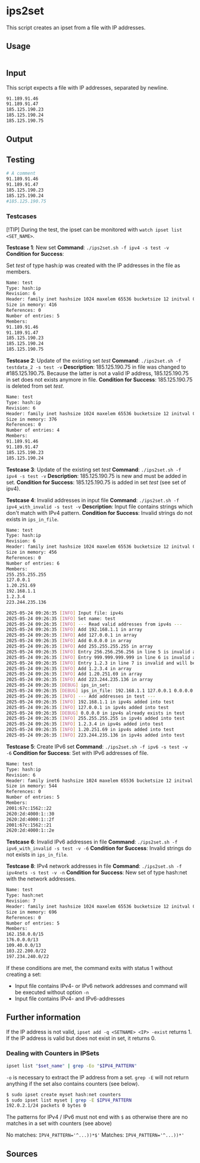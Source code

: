 # ips2set

This script creates an ipset from a file with IP addresses.

## Usage

```sh
```

## Input

This script expects a file with IP addresses, separated by newline.

```sh title="Example for IPv4"
91.189.91.46
91.189.91.47
185.125.190.23
185.125.190.24
185.125.190.75
```

## Output

## Testing

```sh title="testdata_2"
# A comment
91.189.91.46
91.189.91.47
185.125.190.23
185.125.190.24
#185.125.190.75
```

### Testcases

[!TIP]
During the test, the ipset can be monitored with `watch ipset list <SET_NAME>`.

**Testcase 1**: New set
**Command**: `./ips2set.sh -f ipv4 -s test -v` 
**Condition for Success**:

Set *test* of type hash:ip was created with the IP addresses in the file as members. 

```sh title="New set"
Name: test
Type: hash:ip
Revision: 6
Header: family inet hashsize 1024 maxelem 65536 bucketsize 12 initval 0x0774606e
Size in memory: 416
References: 0
Number of entries: 5
Members:
91.189.91.46
91.189.91.47
185.125.190.23
185.125.190.24
185.125.190.75
```

**Testcase 2**: Update of the existing set *test*
**Command**: `./ips2set.sh -f testdata_2 -s test -v` 
**Description**: 185.125.190.75 in file was changed to #185.125.190.75. Because the latter is not a valid IP address, 
185.125.190.75 in set does not exists anymore in file.
**Condition for Success**: 185.125.190.75 is deleted from set *test*.

```sh title="Updated set"
Name: test
Type: hash:ip
Revision: 6
Header: family inet hashsize 1024 maxelem 65536 bucketsize 12 initval 0x0774606e
Size in memory: 376
References: 0
Number of entries: 4
Members:
91.189.91.46
91.189.91.47
185.125.190.23
185.125.190.24
```

**Testcase 3**: Update of the existing set *test*
**Command**: `./ips2set.sh -f ipv4 -s test -v` 
**Description**: 185.125.190.75 is new and must be added in set.
**Condition for Success**: 185.125.190.75 is added in set *test* (see set of ipv4).

**Testcase 4**: Invalid addresses in input file
**Command**: `./ips2set.sh -f ipv4_with_invalid -s test -v` 
**Description**: Input file contains strings which don't match with IPv4 pattern.
**Condition for Success**: Invalid strings do not exists in `ips_in_file`.

```sh title="Updated after update"
Name: test
Type: hash:ip
Revision: 6
Header: family inet hashsize 1024 maxelem 65536 bucketsize 12 initval 0x0774606e
Size in memory: 456
References: 0
Number of entries: 6
Members:
255.255.255.255
127.0.0.1   
1.20.251.69   
192.168.1.1   
1.2.3.4
223.244.235.136
```

```sh title="ips2set.log"
2025-05-24 09:26:35 [INFO] Input file: ipv4s
2025-05-24 09:26:35 [INFO] Set name: test 
2025-05-24 09:26:35 [INFO] --- Read valid addresses from ipv4s ---
2025-05-24 09:26:35 [INFO] Add 192.168.1.1 in array
2025-05-24 09:26:35 [INFO] Add 127.0.0.1 in array
2025-05-24 09:26:35 [INFO] Add 0.0.0.0 in array
2025-05-24 09:26:35 [INFO] Add 255.255.255.255 in array
2025-05-24 09:26:35 [INFO] Entry 256.256.256.256 in line 5 is invalid and will be ignored
2025-05-24 09:26:35 [INFO] Entry 999.999.999.999 in line 6 is invalid and will be ignored
2025-05-24 09:26:35 [INFO] Entry 1.2.3 in line 7 is invalid and will be ignored
2025-05-24 09:26:35 [INFO] Add 1.2.3.4 in array
2025-05-24 09:26:35 [INFO] Add 1.20.251.69 in array
2025-05-24 09:26:35 [INFO] Add 223.244.235.136 in array
2025-05-24 09:26:35 [DEBUG] ips_in_set: 
2025-05-24 09:26:35 [DEBUG] ips_in_file: 192.168.1.1 127.0.0.1 0.0.0.0 255.255.255.255 1.2.3.4 1.20.251.69 223.244.235.136
2025-05-24 09:26:35 [INFO] --- Add addresses in test --- 
2025-05-24 09:26:35 [INFO] 192.168.1.1 in ipv4s added into test
2025-05-24 09:26:35 [INFO] 127.0.0.1 in ipv4s added into test
2025-05-24 09:26:35 [DEBUG] 0.0.0.0 in ipv4s already exists in test
2025-05-24 09:26:35 [INFO] 255.255.255.255 in ipv4s added into test
2025-05-24 09:26:35 [INFO] 1.2.3.4 in ipv4s added into test
2025-05-24 09:26:35 [INFO] 1.20.251.69 in ipv4s added into test
2025-05-24 09:26:35 [INFO] 223.244.235.136 in ipv4s added into test 
```

**Testcase 5**: Create IPv6 set
**Command**: `./ips2set.sh -f ipv6 -s test -v -6` 
**Condition for Success**: Set with IPv6 addresses of file.

```sh title="Set"
Name: test
Type: hash:ip
Revision: 6
Header: family inet6 hashsize 1024 maxelem 65536 bucketsize 12 initval 0x2aa7d4dc
Size in memory: 544
References: 0
Number of entries: 5
Members:
2001:67c:1562::22
2620:2d:4000:1::30
2620:2d:4000:1::2f
2001:67c:1562::21
2620:2d:4000:1::2e
```

**Testcase 6**: Invalid IPv6 addresses in file
**Command**: `./ips2set.sh -f ipv6_with_invalid -s test -v -6` 
**Condition for Success**: Invalid strings do not exists in `ips_in_file`.

**Testcase 8**: IPv4 network addresses in file
**Command**: `./ips2set.sh -f ipv4nets -s test -v -n` 
**Condition for Success**: New set of type hash:net with the network addresses.

```sh title="Set with network addresses"
Name: test
Type: hash:net
Revision: 7
Header: family inet hashsize 1024 maxelem 65536 bucketsize 12 initval 0x578b26f6
Size in memory: 696
References: 0
Number of entries: 5
Members:
162.158.0.0/15
176.0.0.0/13
109.40.0.0/13
103.22.200.0/22
197.234.240.0/22
```

If these conditions are met, the command exits with status 1 without creating a set:

- Input file contains IPv4- or IPv6 network addresses and command will be executed without option `-n`
- Input file contains IPv4- and IPv6-addresses

## Further information

If the IP address is not valid, `ipset add -q <SETNAME> <IP> -exist` returns 1. If the IP address is valid but does not exist in set, it returns 0.

### Dealing with Counters in IPSets

```sh
ipset list "$set_name" | grep -Eo "$IPV4_PATTERN"
```

`-o` is necessary to extract the IP address from a set.
`grep -E` will not return anything if the set also contains counters (see below).

```sh
$ sudo ipset create myset hash:net counters
$ sudo ipset list myset | grep -E $IPV4_PATTERN
192.0.2.1/24 packets 0 bytes 0
```

The patterns for IPv4 / IPv6 must not end with `$` as otherwise there are no matches in a set with counters (see above)

No matches: `IPV4_PATTERN='^...))*$'`
Matches: `IPV4_PATTERN='^...))*'`

## Sources